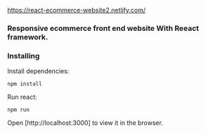 
https://react-ecommerce-website2.netlify.com/


### Responsive ecommerce front end website With Reeact framework.


### Installing

Install dependencies:

```
npm install

```

Run react:

```
npm run

```

Open [http://localhost:3000] to view it in the browser.



